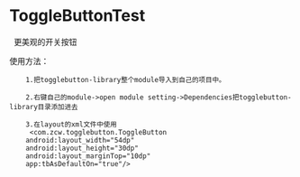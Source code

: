 # ToggleButtonTest
 
 更美观的开关按钮
 
 使用方法：
        
        1.把togglebutton-library整个module导入到自己的项目中。

        2.右键自己的module->open module setting->Dependencies把togglebutton-library目录添加进去
        
        3.在layout的xml文件中使用
         <com.zcw.togglebutton.ToggleButton
        android:layout_width="54dp"
        android:layout_height="30dp"
        android:layout_marginTop="10dp"
        app:tbAsDefaultOn="true"/>
